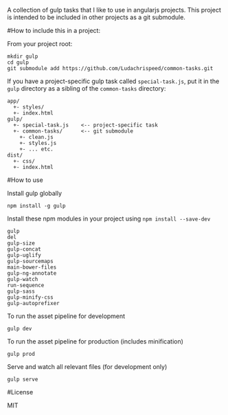 A collection of gulp tasks that I like to use in angularjs projects. This project is intended to be
included in other projects as a git submodule.

#How to include this in a project:

From your project root:

    mkdir gulp
    cd gulp
    git submodule add https://github.com/Ludachrispeed/common-tasks.git

If you have a project-specific gulp task called `special-task.js`, put it in the `gulp` directory as
a sibling of the `common-tasks` directory:

    app/
      +- styles/
      +- index.html
    gulp/
      +- special-task.js    <-- project-specific task
      +- common-tasks/      <-- git submodule
        +- clean.js
        +- styles.js
        +- ... etc.
    dist/
      +- css/
      +- index.html

#How to use

Install gulp globally

    npm install -g gulp

Install these npm modules in your project using `npm install --save-dev`

    gulp
    del
    gulp-size
    gulp-concat
    gulp-uglify
    gulp-sourcemaps
    main-bower-files
    gulp-ng-annotate
    gulp-watch
    run-sequence
    gulp-sass
    gulp-minify-css
    gulp-autoprefixer

To run the asset pipeline for development

    gulp dev

To run the asset pipeline for production (includes minification)

    gulp prod

Serve and watch all relevant files (for development only)

    gulp serve

#License

MIT
